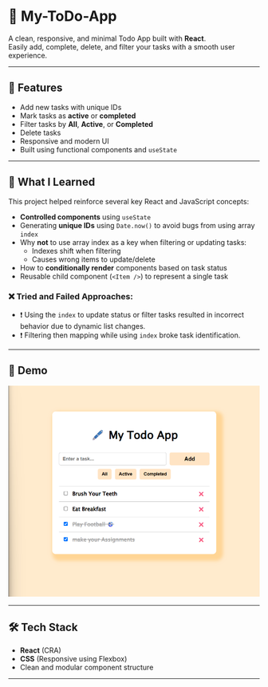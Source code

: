 # 🐣 My-ToDo-App

A clean, responsive, and minimal Todo App built with **React**.  
Easily add, complete, delete, and filter your tasks with a smooth user experience.

---

## 🚀 Features

- Add new tasks with unique IDs
- Mark tasks as **active** or **completed**
- Filter tasks by **All**, **Active**, or **Completed**
- Delete tasks
- Responsive and modern UI
- Built using functional components and `useState`

---

## 🧠 What I Learned

This project helped reinforce several key React and JavaScript concepts:

- **Controlled components** using `useState`
- Generating **unique IDs** using `Date.now()` to avoid bugs from using array `index`
- Why **not** to use array index as a key when filtering or updating tasks:
  - Indexes shift when filtering
  - Causes wrong items to update/delete
- How to **conditionally render** components based on task status
- Reusable child component (`<Item />`) to represent a single task

### ❌ Tried and Failed Approaches:

- ❗ Using the `index` to update status or filter tasks resulted in incorrect behavior due to dynamic list changes.
- ❗ Filtering then mapping while using `index` broke task identification.

---

## 📸 Demo

![App Demo Screenshot](./public/preview.png)

---

## 🛠️ Tech Stack

- **React** (CRA)
- **CSS** (Responsive using Flexbox)
- Clean and modular component structure

---
